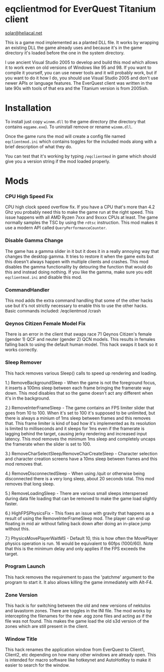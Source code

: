 # eqclientmod for EverQuest Titanium client
solar@heliacal.net

This is a game mod implemented as a planted DLL file.  It works by wrapping an existing DLL the game already uses and because it's in the game directory it's loaded before the one in the system directory.

I use ancient Visual Studio 2005 to develop and build this mod which allows it to work even on old versions of Windows like 95 and 98.  If you want to compile it yourself, you can use newer tools and it will probably work,
but if you want to do it how I do, you should use Visual Studio 2005 and don't use newer APIs or language features.  The EverQuest client was written in the late 90s with tools of that era and the Titanium version is from 2005ish.

# Installation
To install just copy `winmm.dll` to the game directory (the directory that contains `eqgame.exe`).
To uninstall remove or rename `winmm.dll`.

Once the game runs the mod will create a config file named `eqclientmod.ini` which contains toggles for the included mods along with a brief description of what they do.

You can test that it's working by typing `/eqclientmod` in game which should give you a version string if the mod loaded properly.

# Mods

### CPU High Speed Fix
CPU high clock speed overflow fix.  If you have a CPU that's more than 4.2 Ghz you probably need this to make the game run at the right speed.
This issue happens with all AMD Ryzen 7xxx and 9xxxx CPUs at least.  The game normally samples the TSC by using the `rdtsc` instruction.  This mod makes it use a modern API called `QueryPerformanceCounter`.

### Disable Gamma Change
The game has a gamma slider in it but it does it in a really annoying way that changes the desktop gamma.  It tries to restore it when the game exits but this doesn't always happen with multiple clients and crashes.
This mod disables the gamma functionality by detouring the function that would do this and instead doing nothing.  If you like the gamma, make sure you edit `eqclientmod.ini` and disable this mod.

### CommandHandler
This mod adds the extra command handling that some of the other hacks use but it's not strictly necessary to enable this to use the other hacks.  Basic commands included: /eqclientmod /crash

### Qeynos Citizen Female Model Fix
There is an error in the client that swaps race 71 Qeynos Citizen's female (gender 1) QCF and neuter (gender 2) QCN models.  This results in females falling back to using the default human model.
This hack swaps it back so it works correctly.

### Sleep Remover
This hack removes various Sleep() calls to speed up rendering and loading.

1.) RemoveBackgroundSleep - When the game is not the foreground focus, it inserts a 100ms sleep between each frame bringing the framerate way down.  This mod disables that so the game doesn't act any different when it's in the background.

2.) RemoveInterFrameSleep - The game contains an FPS limiter slider that goes from 10 to 100.  When it's set to 100 it's supposed to be unlimited, but there is always a minium of 1ms sleep between frames and this removes that.
This frame limiter is kind of bad how it's implemented as its resolution is limited to milliseconds and it sleeps for 1ms even if the framerate is lagging behind the target, causing jerky rendering and increased input latency.
This mod removes the minimum 1ms sleep and completely uncaps the framerate when the slider is set to 100.

3.) RemoveCharSelectSleep/RemoveCharCreateSleep - Character selection and character creation screens have a 10ms sleep between frames and this mod removes that.

4.) RemoveDisconnectedSleep - When using /quit or otherwise being disconnected there is a very long sleep, about 20 seconds total.  This mod removes that long sleep.

5.) RemoveLoadingSleep - There are various small sleeps interspersed during data file loading that can be removed to make the game load slightly faster.

6.) HighFPSPhysicsFix - This fixes an issue with gravity that happens as a result of using the RemoveInterFrameSleep mod.  The player can end up floating in mid air without falling back down after doing an in-place jump without this.

7.) PhysicsMovePlayerWaitMS - Default 10, this is how often the MovePlayer physics operation is run.  16 would be equivalent to 60fps (1000/60).  Note that this is the minimum delay and only applies if the FPS exceeds the target.

### Program Launch
This hack removes the requirement to pass the 'patchme' argument to the program to start it.  It also allows killing the game immediately with Alt-F4.

### Zone Version
This hack is for switching between the old and new versions of nektulos and lavastorm zones.  There are toggles in the INI file.  The mod works by intercepting the filenames for the new .eqg zone files and acting as if the file was not found.
This makes the game load the old s3d version of the zones which are still present in the client.

### Window Title
This hack renames the application window from EverQuest to Client1, Client2, etc depending on how many other windows are already open.  This is intended for macro software like hotkeynet and AutoHotKey to make it easier to search for the window.
